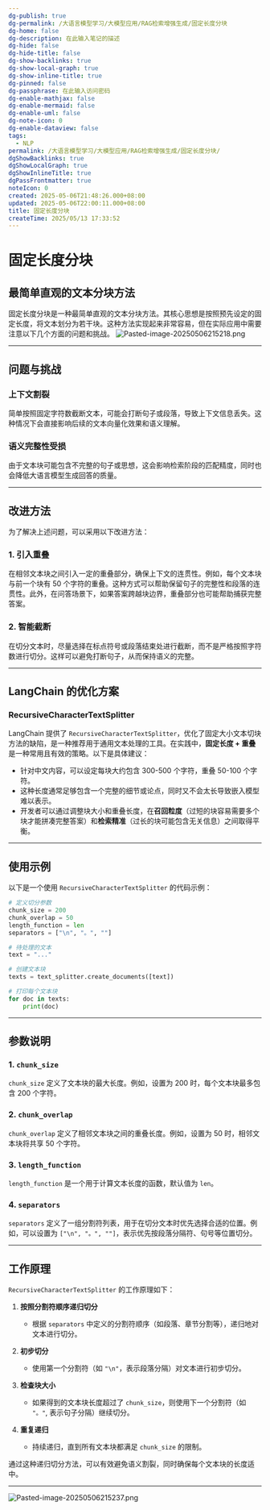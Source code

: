 ```yaml
---
dg-publish: true
dg-permalink: /大语言模型学习/大模型应用/RAG检索增强生成/固定长度分块
dg-home: false
dg-description: 在此输入笔记的描述
dg-hide: false
dg-hide-title: false
dg-show-backlinks: true
dg-show-local-graph: true
dg-show-inline-title: true
dg-pinned: false
dg-passphrase: 在此输入访问密码
dg-enable-mathjax: false
dg-enable-mermaid: false
dg-enable-uml: false
dg-note-icon: 0
dg-enable-dataview: false
tags:
  - NLP
permalink: /大语言模型学习/大模型应用/RAG检索增强生成/固定长度分块/
dgShowBacklinks: true
dgShowLocalGraph: true
dgShowInlineTitle: true
dgPassFrontmatter: true
noteIcon: 0
created: 2025-05-06T21:48:26.000+08:00
updated: 2025-05-06T22:00:11.000+08:00
title: 固定长度分块
createTime: 2025/05/13 17:33:52
---
```




# 固定长度分块

## 最简单直观的文本分块方法
固定长度分块是一种最简单直观的文本分块方法。其核心思想是按照预先设定的固定长度，将文本划分为若干块。这种方法实现起来非常容易，但在实际应用中需要注意以下几个方面的问题和挑战。
![Pasted-image-20250506215218.png](../../.vuepress/public/img/user/%E9%99%84%E4%BB%B6/Pasted%20image%2020250506215218.png)

---


## 问题与挑战

### 上下文割裂
简单按照固定字符数截断文本，可能会打断句子或段落，导致上下文信息丢失。这种情况下会直接影响后续的文本向量化效果和语义理解。


### 语义完整性受损
由于文本块可能包含不完整的句子或思想，这会影响检索阶段的匹配精度，同时也会降低大语言模型生成回答的质量。

---


## 改进方法
为了解决上述问题，可以采用以下改进方法：

### 1. 引入重叠
在相邻文本块之间引入一定的重叠部分，确保上下文的连贯性。例如，每个文本块与前一个块有 50 个字符的重叠。这种方式可以帮助保留句子的完整性和段落的连贯性。此外，在问答场景下，如果答案跨越块边界，重叠部分也可能帮助捕获完整答案。


### 2. 智能截断
在切分文本时，尽量选择在标点符号或段落结束处进行截断，而不是严格按照字符数进行切分。这样可以避免打断句子，从而保持语义的完整。

---


## LangChain 的优化方案

### RecursiveCharacterTextSplitter
LangChain 提供了 `RecursiveCharacterTextSplitter`，优化了固定大小文本切块方法的缺陷，是一种推荐用于通用文本处理的工具。在实践中，**固定长度 + 重叠** 是一种常用且有效的策略。以下是具体建议：

- 针对中文内容，可以设定每块大约包含 300-500 个字符，重叠 50-100 个字符。
- 这种长度通常足够包含一个完整的细节或论点，同时又不会太长导致嵌入模型难以表示。
- 开发者可以通过调整块大小和重叠长度，在**召回粒度**（过短的块容易需要多个块才能拼凑完整答案）和**检索精准**（过长的块可能包含无关信息）之间取得平衡。

---


## 使用示例
以下是一个使用 `RecursiveCharacterTextSplitter` 的代码示例：

```python
# 定义切分参数
chunk_size = 200
chunk_overlap = 50
length_function = len
separators = ["\n", "。", ""]

# 待处理的文本
text = "..." 

# 创建文本块
texts = text_splitter.create_documents([text])

# 打印每个文本块
for doc in texts:
    print(doc)
```

---


## 参数说明

### 1. `chunk_size`
`chunk_size` 定义了文本块的最大长度。例如，设置为 200 时，每个文本块最多包含 200 个字符。


### 2. `chunk_overlap`
`chunk_overlap` 定义了相邻文本块之间的重叠长度。例如，设置为 50 时，相邻文本块将共享 50 个字符。


### 3. `length_function`
`length_function` 是一个用于计算文本长度的函数，默认值为 `len`。


### 4. `separators`
`separators` 定义了一组分割符列表，用于在切分文本时优先选择合适的位置。例如，可以设置为 `["\n", "。", ""]`，表示优先按段落分隔符、句号等位置切分。

---


## 工作原理
`RecursiveCharacterTextSplitter` 的工作原理如下：

1. **按照分割符顺序递归切分**
   - 根据 `separators` 中定义的分割符顺序（如段落、章节分割等），递归地对文本进行切分。
   
2. **初步切分**
   - 使用第一个分割符（如 `"\n"`，表示段落分隔）对文本进行初步切分。

3. **检查块大小**
   - 如果得到的文本块长度超过了 `chunk_size`，则使用下一个分割符（如 `"。"`, 表示句子分隔）继续切分。
   
4. **重复递归**
   - 持续递归，直到所有文本块都满足 `chunk_size` 的限制。

通过这种递归切分方法，可以有效避免语义割裂，同时确保每个文本块的长度适中。

---
![Pasted-image-20250506215237.png](../../.vuepress/public/img/user/%E9%99%84%E4%BB%B6/Pasted%20image%2020250506215237.png)

